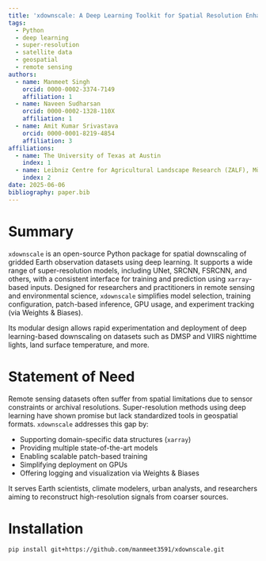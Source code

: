 ```yaml
---
title: 'xdownscale: A Deep Learning Toolkit for Spatial Resolution Enhancement of Earth Observation Data'
tags:
  - Python
  - deep learning
  - super-resolution
  - satellite data
  - geospatial
  - remote sensing
authors:
  - name: Manmeet Singh
    orcid: 0000-0002-3374-7149
    affiliation: 1
  - name: Naveen Sudharsan
    orcid: 0000-0002-1328-110X
    affiliation: 1
  - name: Amit Kumar Srivastava
    orcid: 0000-0001-8219-4854
    affiliation: 3
affiliations:
  - name: The University of Texas at Austin
    index: 1
  - name: Leibniz Centre for Agricultural Landscape Research (ZALF), Müncheberg, Germany
    index: 2
date: 2025-06-06
bibliography: paper.bib
---
```


# Summary

`xdownscale` is an open-source Python package for spatial downscaling of gridded Earth observation datasets using deep learning. It supports a wide range of super-resolution models, including UNet, SRCNN, FSRCNN, and others, with a consistent interface for training and prediction using `xarray`-based inputs. Designed for researchers and practitioners in remote sensing and environmental science, `xdownscale` simplifies model selection, training configuration, patch-based inference, GPU usage, and experiment tracking (via Weights & Biases).

Its modular design allows rapid experimentation and deployment of deep learning-based downscaling on datasets such as DMSP and VIIRS nighttime lights, land surface temperature, and more.

# Statement of Need

Remote sensing datasets often suffer from spatial limitations due to sensor constraints or archival resolutions. Super-resolution methods using deep learning have shown promise but lack standardized tools in geospatial formats. `xdownscale` addresses this gap by:

- Supporting domain-specific data structures (`xarray`)
- Providing multiple state-of-the-art models
- Enabling scalable patch-based training
- Simplifying deployment on GPUs
- Offering logging and visualization via Weights & Biases

It serves Earth scientists, climate modelers, urban analysts, and researchers aiming to reconstruct high-resolution signals from coarser sources.

# Installation

```bash
pip install git+https://github.com/manmeet3591/xdownscale.git
